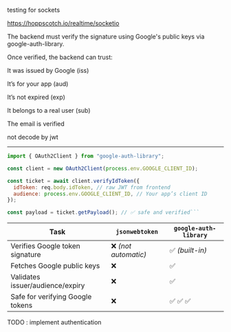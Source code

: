 testing for sockets

https://hoppscotch.io/realtime/socketio

The backend must verify the signature using Google's public keys via google-auth-library.

Once verified, the backend can trust:

It was issued by Google (iss)

It’s for your app (aud)

It’s not expired (exp)

It belongs to a real user (sub)

The email is verified

not decode by jwt

---

````js
import { OAuth2Client } from "google-auth-library";

const client = new OAuth2Client(process.env.GOOGLE_CLIENT_ID);

const ticket = await client.verifyIdToken({
  idToken: req.body.idToken, // raw JWT from frontend
  audience: process.env.GOOGLE_CLIENT_ID, // Your app’s client ID
});

const payload = ticket.getPayload(); // ✅ safe and verified```
````

| Task                             | `jsonwebtoken`      | `google-auth-library` |
| -------------------------------- | ------------------- | --------------------- |
| Verifies Google token signature  | ❌ *(not automatic)* | ✅ *(built-in)*        |
| Fetches Google public keys       | ❌                   | ✅                     |
| Validates issuer/audience/expiry | ❌                   | ✅                     |
| Safe for verifying Google tokens | ❌                   | ✅ ✅ ✅                 |


TODO : implement authentication